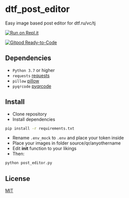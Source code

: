 # dtf_post_editor
 Easy image based post editor for dtf.ru/vc/tj
 
 [![Run on Repl.it](https://repl.it/badge/github/alekxeyuk/dtf_post_editor)](https://repl.it/github/alekxeyuk/dtf_post_editor)

 [![Gitpod Ready-to-Code](https://img.shields.io/badge/Gitpod-Ready--to--Code-blue?logo=gitpod)](https://gitpod.io/#https://github.com/alekxeyuk/dtf_post_editor) 

## Dependencies
- `Python 3.7` or higher
- `requests` [requests](https://github.com/kennethreitz/requests)
- `pillow` [pillow](https://github.com/python-pillow/Pillow)
- `pyqrcode` [pyqrcode](https://github.com/mnooner256/pyqrcode)

## Install
- Clone repository
- Install dependencies
```bash
pip install -r requirements.txt
```
- Rename `.env_mock` to `.env` and place your token inside
- Place your images in folder source/qr/anyothername
- Edit __init__ function to your likings 
- Then:
```bash
python post_editor.py
```

## License
[MIT](https://github.com/alekxeyuk/dtf_post_editor/blob/master/LICENSE)
